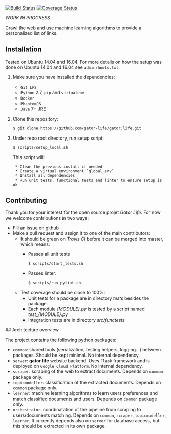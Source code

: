 [![Build Status](https://travis-ci.org/gator-life/gator.life.svg?branch=master)](https://travis-ci.org/gator-life/gator.life)
[![Coverage Status](https://coveralls.io/repos/gator-life/gator.life/badge.svg?branch=master)](https://coveralls.io/r/gator-life/gator.life?branch=master)

*WORK IN PROGRESS*

Crawl the web and use machine learning algorithms to provide a personalized list of links. 

## Installation

Tested on Ubuntu 14.04 and 16.04. For more details on how the setup was done on Ubuntu 14.04 and 16.04 see `admin/howto.txt`.

1. Make sure you have installed the dependencies:

	* `Git LFS`
	* `Python` 2.7, `pip` and `virtualenv`
	* `Docker`
	* `PhantomJS`
	* `Java` 7+ JRE

2. Clone this repository:

	```sh
	$ git clone https://github.com/gator-life/gator.life.git
	```

3. Under repo root directory, run setup script:

	```sh
	$ scripts/setup_local.sh
	```

	This script will:
	
		* Clean the previous install if needed
		* Create a virtual environment `global_env`
		* Install all dependencies
		* Run unit tests, functional tests and linter to ensure setup is ok

## Contributing

Thank you for your interest for the open source projet *Gator Life*. For now we welcome contributions in two ways:

* Fill an issue on github
* Make a pull request and assign it to one of the main contributors:
	* It should be green on *Travis CI* before it can be merged into master, which means:
		* Passes all unit tests

			```sh
			$ scripts/start_tests.sh
			```

		* Passes linter:

			```sh
			$ scripts/run_pylint.sh
			```
	* Test coverage should be close to 100%:
		* Unit tests for a package are in directory *tests* besides the package.
		* Each module *{MODULE}.py* is tested by a script named *test_{MODULE}.py*
		* Integration tests are in directory *src/functests*


## Architecture overview

The project contains the following python packages:
* `common`: shared tools (serialization, testing helpers, logging...) between packages. Should be kept minimal. No internal dependency.
* `server`: **gator.life** website backend. Uses `Flask` framework and is deployed on `Google Cloud Platform`. No internal dependency.
* `scraper`: scraping of the web to extract documents. Depends on `common` package only.
* `topicmodeller`: classification of the extracted documents. Depends on `common` package only.
* `learner`: machine learning algorithms to learn users preferences and match classified documents and users. Depends on `common` package only.
* `orchestrator`: coordinatation of the pipeline from scraping to users/documents matching. Depends on `common`, `scraper`, `topicmodeller`, `learner`. It currently depends also on `server` for database access, but this should be extracted in its own package.
